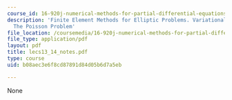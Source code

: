 ```yaml
---
course_id: 16-920j-numerical-methods-for-partial-differential-equations-sma-5212-spring-2003
description: 'Finite Element Methods for Elliptic Problems. Variational Formulation:
  The Poisson Problem'
file_location: /coursemedia/16-920j-numerical-methods-for-partial-differential-equations-sma-5212-spring-2003/b08aec3e6f8cd87891d84d05b6d7a5eb_lecs13_14_notes.pdf
file_type: application/pdf
layout: pdf
title: lecs13_14_notes.pdf
type: course
uid: b08aec3e6f8cd87891d84d05b6d7a5eb

---
```

None